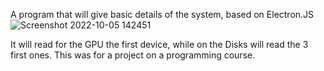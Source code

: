 A program that will give basic details of the system, based on Electron.JS
![Screenshot 2022-10-05 142451](https://user-images.githubusercontent.com/105367169/194071525-d44119db-b87c-44d4-a7cb-d1f55ea7547b.png) <br>

It will read for the GPU the first device, while on the Disks will read the 3 first ones.
This was for a project on a programming course.
